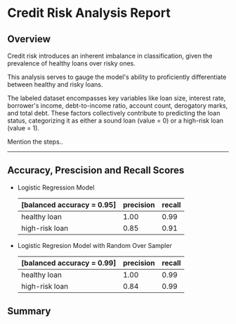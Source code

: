 # **Credit Risk Analysis Report**

## Overview

Credit risk introduces an inherent imbalance in classification, given the prevalence of healthy loans over risky ones.

This analysis serves to gauge the model's ability to proficiently differentiate between healthy and risky loans.

The labeled dataset encompasses key variables like loan size, interest rate, borrower's income, debt-to-income ratio, account count, derogatory marks, and total debt. These factors collectively contribute to predicting the loan status, categorizing it as either a sound loan (value = 0) or a high-risk loan (value = 1).

Mention the steps..

------

## Accuracy, Prescision and Recall Scores

- Logistic Regression Model

    | [balanced accuracy = 0.95] | precision | recall |
    |----------------------------|-----------|--------|
    | healthy loan               |    1.00   |  0.99  |
    | high-risk loan             |    0.85   |  0.91  |

- Logistic Regresion Model with Random Over Sampler

    | [balanced accuracy = 0.99] | precision | recall |
    |----------------------------|-----------|--------|
    | healthy loan               |    1.00   |  0.99  |
    | high-risk loan             |    0.84   |  0.99  |

## Summary


